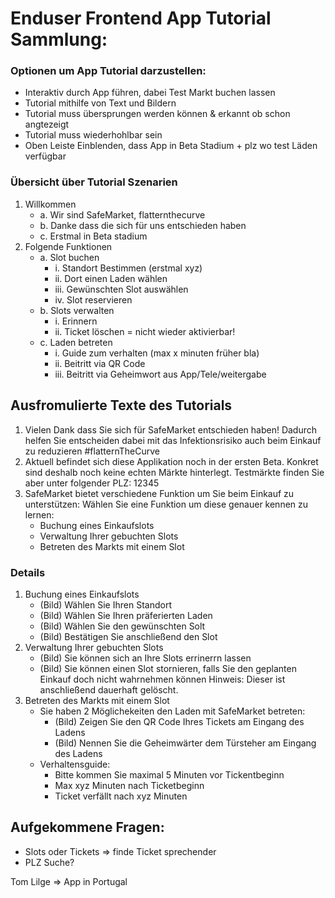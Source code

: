 # Enduser Frontend App Tutorial Sammlung:

### Optionen um App Tutorial darzustellen:
-	Interaktiv durch App führen, dabei Test Markt buchen lassen
-	Tutorial mithilfe von Text und Bildern 
-   Tutorial muss übersprungen werden können & erkannt ob schon angtezeigt
-   Tutorial muss wiederhohlbar sein
-	Oben Leiste Einblenden, dass App in Beta Stadium + plz wo test Läden verfügbar

### Übersicht über Tutorial Szenarien
1.	Willkommen
    * a.	Wir sind SafeMarket, flatternthecurve
    * b.	Danke dass die sich für uns entschieden haben
    * c.	Erstmal in Beta stadium 
2.	Folgende Funktionen
    * a.	Slot buchen
        * i.	Standort Bestimmen (erstmal xyz)
        * ii.	Dort einen Laden wählen
        * iii.	Gewünschten Slot auswählen
        * iv.	Slot reservieren
    * b.	Slots verwalten
        * i.	Erinnern
        * ii.	Ticket löschen = nicht wieder aktivierbar!
    * c.	Laden betreten
        * i.	Guide zum verhalten (max x minuten früher bla)
        * ii.	Beitritt via QR Code
        * iii.	Beitritt via Geheimwort aus App/Tele/weitergabe



## Ausfromulierte Texte des Tutorials 
1. Vielen Dank dass Sie sich für SafeMarket entschieden haben! Dadurch helfen Sie entscheiden dabei mit das Infektionsrisiko auch beim Einkauf zu reduzieren #flatternTheCurve 
2. Aktuell befindet sich diese Applikation noch in der ersten Beta. Konkret sind deshalb noch keine echten Märkte hinterlegt. Testmärkte finden Sie aber unter folgender PLZ: 12345
3. SafeMarket bietet verschiedene Funktion um Sie beim Einkauf zu unterstützen: Wählen Sie eine Funktion um diese genauer kennen zu lernen:
    - Buchung eines Einkaufslots
    - Verwaltung Ihrer gebuchten Slots
    - Betreten des Markts mit einem Slot

### Details 
1. Buchung eines Einkaufslots
    - (Bild) Wählen Sie Ihren Standort
    - (Bild) Wählen Sie Ihren präferierten Laden
    - (Bild) Wählen Sie den gewünschten Solt
    - (Bild) Bestätigen Sie anschließend den Slot
2. Verwaltung Ihrer gebuchten Slots
    - (Bild) Sie können sich an Ihre Slots errinerrn lassen
    - (Bild) Sie können einen Slot stornieren, falls Sie den geplanten Einkauf doch nicht wahrnehmen können Hinweis: Dieser ist anschließend dauerhaft gelöscht.
3. Betreten des Markts mit einem Slot
    - Sie haben 2 Möglichekeiten den Laden mit SafeMarket betreten:
        - (Bild) Zeigen Sie den QR Code Ihres Tickets am Eingang des Ladens
        - (Bild) Nennen Sie die Geheimwärter dem Türsteher am Eingang des Ladens
    - Verhaltensguide:
        - Bitte kommen Sie maximal 5 Minuten vor Tickentbeginn
        - Max xyz Minuten nach Ticketbeginn
        - Ticket verfällt nach xyz Minuten

## Aufgekommene Fragen:
- Slots oder Tickets => finde Ticket sprechender
- PLZ Suche?


Tom Lilge => App in Portugal